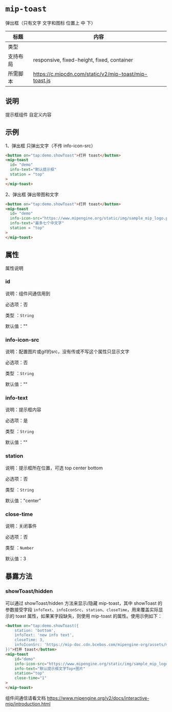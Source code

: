 # `mip-toast`

弹出框（只有文字 文字和图标 位置上 中 下）

| 标题     | 内容                                                  |
| -------- | ----------------------------------------------------- |
| 类型     |
| 支持布局 | responsive, fixed-height, fixed, container            |
| 所需脚本 | https://c.mipcdn.com/static/v2/mip-toast/mip-toast.js |

## 说明

提示框组件 自定义内容

## 示例

1、弹出框 只弹出文字（不传 info-icon-src）

```html
<button on="tap:demo.showToast">打开 toast</button>
<mip-toast
  id= "demo"
  info-text="默认提示框"
  station = "top"
>
</mip-toast>
```

2、弹出框 弹出带图和文字

```html
<button on="tap:demo.showToast">打开 toast</button>
<mip-toast
  id= "demo"
  info-icon-src="https://www.mipengine.org/static/img/sample_mip_logo.png"
  info-text="最多七个中文字"
  station = "top"
>
</mip-toast>
```

## 属性

属性说明

### id

说明：组件间通信用到

必选项：否

类型 ：`String`

默认值：""

### info-icon-src

说明：配置图片或gif的src，没有传或不写这个属性只显示文字

必选项：否

类型 ：`String`

默认值：""

### info-text

说明：提示框内容

必选项：是

类型 ：`String`

默认值：""

### station

说明：提示框所在位置，可选 top center bottom

必选项：否

类型 ：`String`

默认值："center"

### close-time

说明：关闭事件

必选项：否

类型 ：`Number`

默认值：3

## 暴露方法

### showToast/hidden

可以通过 showToast/hidden 方法来显示/隐藏 mip-toast，其中 showToast 的参数接受字段 `infoText`、`infoIconSrc`、`station`、`closeTime`，用来覆盖实际显示的 toast 属性，如果某字段缺失，则使用 mip-toast 的属性。使用示例如下：

```html
<button on="tap:demo.showToast({
    station: 'bottom',
    infoText: 'new info text',
    closeTime: 3,
    infoIconSrc: 'https://mip-doc.cdn.bcebos.com/mipengine-org/assets/mipengine/logo.jpeg'
})">打开 toast</button>
<mip-toast
    id="demo"
    info-icon-src="https://www.mipengine.org/static/img/sample_mip_logo.png"
    info-text="默认提示框文字Top+图片"
    station="top"
    close-time="1"
>
</mip-toast>
```

组件间通信请看文档 https://www.mipengine.org/v2/docs/interactive-mip/introduction.html
